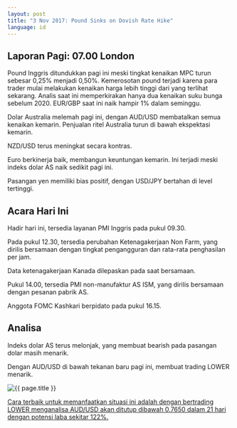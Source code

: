 ```yaml
---
layout: post
title: "3 Nov 2017: Pound Sinks on Dovish Rate Hike"
language: id
---
```

## Laporan Pagi: 07.00 London

Pound Inggris ditundukkan pagi ini meski tingkat kenaikan MPC turun sebesar 0,25% menjadi 0,50%. Kemerosotan pound terjadi karena para trader mulai melakukan kenaikan harga lebih tinggi dari yang terlihat sekarang. Analis saat ini memperkirakan hanya dua kenaikan suku bunga sebelum 2020. EUR/GBP saat ini naik hampir 1% dalam seminggu.

Dolar Australia melemah pagi ini, dengan AUD/USD membatalkan semua kenaikan kemarin. Penjualan ritel Australia turun di bawah ekspektasi kemarin.

NZD/USD terus meningkat secara kontras.

Euro berkinerja baik, membangun keuntungan kemarin. Ini terjadi meski indeks dolar AS naik sedikit pagi ini.

Pasangan yen memiliki bias positif, dengan USD/JPY bertahan di level tertinggi.

## Acara Hari Ini

Hadir hari ini, tersedia layanan PMI Inggris pada pukul 09.30.

Pada pukul 12.30, tersedia perubahan Ketenagakerjaan Non Farm, yang dirilis bersamaan dengan tingkat pengangguran dan rata-rata penghasilan per jam.

Data ketenagakerjaan Kanada dilepaskan pada saat bersamaan.

Pukul 14.00, tersedia PMI non-manufaktur AS ISM, yang dirilis bersamaan dengan pesanan pabrik AS.

Anggota FOMC Kashkari berpidato pada pukul 16.15.

## Analisa

Indeks dolar AS terus melonjak, yang membuat bearish pada pasangan dolar masih menarik.

Dengan AUD/USD di bawah tekanan baru pagi ini, membuat trading LOWER menarik.

<img src="{{ site.url }}/images/nov/id-03-nov-17.png" alt="{{ page.title }}" title="{{ page.title }}">

<a href="%LINK%%?currency=USD& market=forex&underlying=frxAUDUSD&formname=higherlower&duration_amount=21&duration_units=d&amount=10&amount_type=payout&expiry_type=duration&barrier=0.7650" target="_blank">Cara terbaik untuk memanfaatkan situasi ini adalah dengan bertrading LOWER menganalisa AUD/USD akan ditutup dibawah 0.7650 dalam 21 hari dengan potensi laba sekitar 122%.</a>